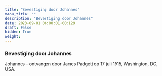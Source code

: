 ```yaml
---
title: "Bevestiging door Johannes"
menu_title: ""
description: "Bevestiging door Johannes"
date: 2023-09-01 06:00:01+00:129
draft: False
hidden: True
weight:
---
```

### Bevestiging door Johannes

Johannes - ontvangen door James Padgett op 17 juli 1915, Washington, DC, USA.
